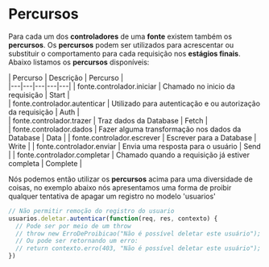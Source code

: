 # Percursos

Para cada um dos **controladores** de uma **fonte** existem também os **percursos**. Os **percursos** podem ser utilizados para acrescentar ou substituir o comportamento para cada requisição nos **estágios finais**. Abaixo listamos os **percursos** disponíveis:

| Percurso  |  Descrição | Percurso  |  
|---|---|---|---|---|
| fonte.controlador.iniciar  | Chamado no inicio da requisição  | Start  |   
| fonte.controlador.autenticar  | Utilizado para autenticação e ou autorização da requisição  |  Auth |   
| fonte.controlador.trazer  | Traz dados da Database  | Fetch  |   
| fonte.controlador.dados |  Fazer alguma transformação nos dados da Database | Data  |
| fonte.controlador.escrever  | Escrever para a Database  | Write  |
| fonte.controlador.enviar  | Envia uma resposta para o usuário  | Send  |
| fonte.controlador.completar  | Chamado quando a requisição já estiver completa  | Complete  |
 
Nós podemos então utilizar os **percursos** acima para uma diversidade de coisas, no exemplo abaixo nós apresentamos uma forma de 
proibir qualquer tentativa de apagar um registro no modelo 'usuarios'

```javascript
// Não permitir remoção do registro do usuario
usuarios.deletar.autenticar(function(req, res, contexto) {
  // Pode ser por meio de um throw
  // throw new ErroDeProibicao("Não é possível deletar este usuário");
  // Ou pode ser retornando um erro:
  // return contexto.erro(403, "Não é possível deletar este usuário");
})
```
